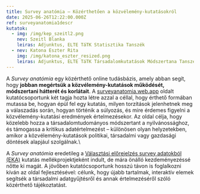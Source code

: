 ```yaml
---
title: Survey anatómia – Közérthetően a közvélemény-kutatásokról
date: 2025-06-26T12:22:00.000Z
ref: surveyanatomia1descr
kutatok:
  - img: /img/kep_szeitl2.png
    nev: Szeitl Blanka
    leiras: Adjunktus, ELTE TáTK Statisztika Tanszék
  - nev: Katona Eszter Rita
    img: /img/katona_eszter_resized.png
    leiras: Adjunktus, ELTE TáTK Társadalomkutatások Módszertana Tanszék
---
```

A *Survey anatómia* egy közérthető online tudásbázis, amely abban segít, hogy **jobban megértsük a közvélemény-kutatások működését, módszertani hátterét és korlátait**. A [surveyanatomia.web.app](https://surveyanatomia.web.app/)[](https://surveyanatomia.web.app/) oldalt kutatócsoportunk két tagja hozta létre azzal a céllal, hogy érthető formában mutassa be, hogyan épül fel egy kutatás, milyen torzítások jelenhetnek meg a válaszadás során, hogyan történik a súlyozás, és mire érdemes figyelni a közvélemény-kutatási eredmények értelmezésekor. Az oldal célja, hogy közelebb hozza a társadalomtudományos módszertant a nyilvánossághoz, és támogassa a kritikus adatértelmezést – különösen olyan helyzetekben, amikor a közvélemény-kutatások politikai, társadalmi vagy gazdasági döntések alapjául szolgálnak.\

A *Survey anatómia* eredetileg a [Választási előrejelzés survey adatokból (EKA)](https://surveymethodsroom.hu/hu/projektek/2024-02-24-v%C3%A1laszt%C3%A1si-el%C5%91rejelz%C3%A9s-survey-adatokb%C3%B3l/)[](https://surveymethodsroom.hu/hu/projektek/2024-02-24-v%C3%A1laszt%C3%A1si-el%C5%91rejelz%C3%A9s-survey-adatokb%C3%B3l/) kutatás mellékprojektjeként indult, de mára önálló kezdeményezéssé nőtte ki magát. A jövőben kutatócsoportunk hosszú távon is foglalkozni kíván az oldal fejlesztésével: célunk, hogy újabb tartalmak, interaktív elemek segítsék a társadalmi adatgyűjtésről és annak értelmezéséről szóló közérthető tájékoztatást.
